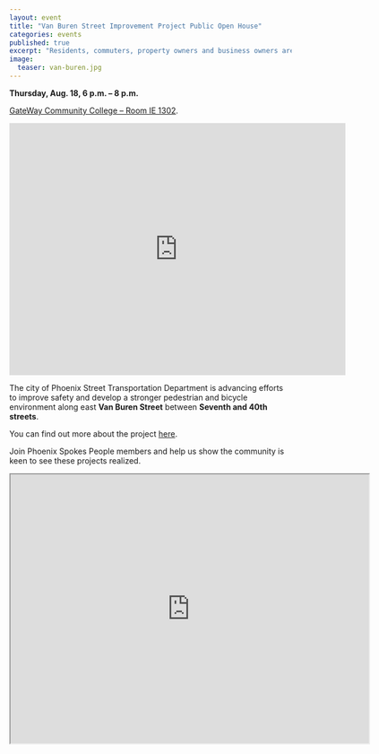 ```yaml
---
layout: event
title: "Van Buren Street Improvement Project Public Open House"
categories: events
published: true
excerpt: "Residents, commuters, property owners and business owners are invited to review preliminary design plans and provide input."
image:
  teaser: van-buren.jpg
---
```


**Thursday, Aug. 18, 6 p.m. – 8 p.m.**

[GateWay Community College – Room IE 1302](https://goo.gl/maps/AZJNu6nWJP92).

<iframe src="https://www.google.com/maps/embed?pb=!1m18!1m12!1m3!1d3328.9853971184752!2d-111.99768568480076!3d33.44968698077417!2m3!1f0!2f0!3f0!3m2!1i1024!2i768!4f13.1!3m3!1m2!1s0x872b0e86227901f1%3A0x6f3e855d11e11760!2sGateWay+Community+College!5e0!3m2!1sen!2sus!4v1470169874939" width="600" height="450" frameborder="0" style="border:0" allowfullscreen></iframe>

The city of Phoenix Street Transportation Department is advancing efforts to improve safety and develop a stronger pedestrian and bicycle environment along east **Van Buren Street** between **Seventh and 40th streets**.

You can find out more about the project [here](https://www.phoenix.gov/streetssite/Pages/Van-Buren-Street---7th-Street-to-40th-Street0726-8439.aspx).

Join Phoenix Spokes People members and help us show the community is keen to see these projects realized.

<iframe
src="https://www.google.com/maps/d/u/3/embed?mid=1iWvbNdbPLK2YAV3E-hrRFcT4Bvc"
width="640" height="480"></iframe>
